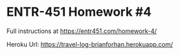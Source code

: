 # ENTR-451 Homework #4

Full instructions at https://entr451.com/homework-4/

Heroku Url: https://travel-log-brianforhan.herokuapp.com/